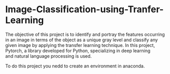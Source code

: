 # Image-Classification-using-Tranfer-Learning
The objective of this project is to identify and portray the features occurring in an image in terms of the object as a unique gray level and classify any given image by applying the transfer learning technique. In this project, Pytorch, a library developed for Python, specializing in deep learning and natural language processing is used.

To do this project you nedd to create an environment in anaconda.
